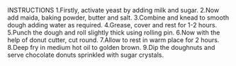 INSTRUCTIONS 1.Firstly, activate yeast by adding milk and sugar. 2.Now add maida, baking powder, butter and salt. 3.Combine and knead to smooth dough adding water as required. 4.Grease, cover and rest for 1-2 hours. 5.Punch the dough and roll slightly thick using rolling pin. 6.Now with the help of donut cutter, cut round. 7.Allow to rest in warm place for 2 hours. 8.Deep fry in medium hot oil to golden brown. 9.Dip the doughnuts and serve chocolate donuts sprinkled with sugar crystals.